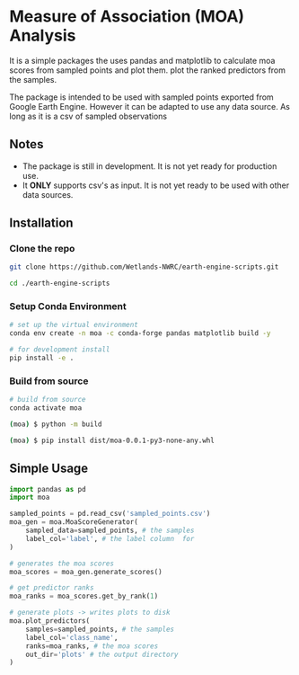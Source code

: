 # Measure of Association (MOA) Analysis
It is a simple packages the uses pandas and matplotlib to calculate moa scores from sampled points and plot them.
plot the ranked predictors from the samples. 

The package is intended to be used with sampled points exported from Google Earth Engine. However it can be adapted to 
use any data source. As long as it is a csv of sampled observations

## Notes
- The package is still in development. It is not yet ready for production use.
- It **ONLY** supports csv's as input. It is not yet ready to be used with other data sources.

## Installation
### Clone the repo
```bash
git clone https://github.com/Wetlands-NWRC/earth-engine-scripts.git
```
```bash
cd ./earth-engine-scripts
```

### Setup Conda Environment
```bash
# set up the virtual environment
conda env create -n moa -c conda-forge pandas matplotlib build -y
```
```bash
# for development install
pip install -e .
```
### Build from source
```bash
# build from source
conda activate moa
```
```bash
(moa) $ python -m build
```
```bash
(moa) $ pip install dist/moa-0.0.1-py3-none-any.whl
```

## Simple Usage
```python
import pandas as pd
import moa

sampled_points = pd.read_csv('sampled_points.csv')
moa_gen = moa.MoaScoreGenerator(
    sampled_data=sampled_points, # the samples
    label_col='label', # the label column  for
)

# generates the moa scores
moa_scores = moa_gen.generate_scores()

# get predictor ranks 
moa_ranks = moa_scores.get_by_rank(1)

# generate plots -> writes plots to disk
moa.plot_predictors(
    samples=sampled_points, # the samples
    label_col='class_name',
    ranks=moa_ranks, # the moa scores
    out_dir='plots' # the output directory
)



```